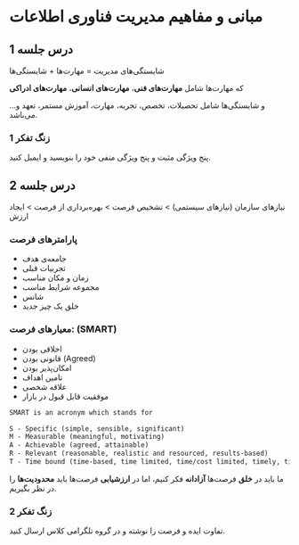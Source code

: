 # مبانی و مفاهیم مدیریت فناوری اطلاعات

## درس جلسه 1

شایستگی‌های مدیریت = مهارت‌ها + شایستگی‌ها

که مهارت‌ها شامل __مهارت‌های فنی__، __مهارت‌های انسانی__، __مهارت‌های ادراکی__

و شایستگی‌ها شامل تحصیلات، تخصص، تجربه، مهارت، آموزش مستمر، تعهد و... می‌باشد.

### زنگ تفکر 1

پنج ویژگی مثبت و پنج ویژگی منفی خود را بنویسید و ایمیل کنید.

## درس جلسه 2

نیازهای سازمان (نیازهای سیستمی) > تشخیص فرصت > بهره‌برداری از فرصت > ایجاد ارزش

### پارامتر‌های فرصت

- جامعه‌ی هدف
- تجربیات قبلی
- زمان و مکان مناسب
- مجموعه شرایط مناسب
- شانس
- خلق یک چیز جدید

### معیارهای فرصت: (SMART)

- اخلاقی بودن
- قانونی بودن (Agreed)
- امکان‌پذیر بودن
- تامین اهداف
- علاقه شخصی
- موفقیت قابل قبول در بازار

```markdown
SMART is an acronym which stands for

S - Specific (simple, sensible, significant)
M - Measurable (meaningful, motivating)
A - Achievable (agreed, attainable)
R - Relevant (reasonable, realistic and resourced, results-based)
T - Time bound (time-based, time limited, time/cost limited, timely, time-sensitive)
```

ما باید در __خلق__ فرصت‌ها __آزادانه__ فکر کنیم، اما در __ارزشیابی__ فرصت‌ها باید __محدودیت‌ها__ را در نظر بگیریم.

### زنگ تفکر 2

تفاوت ایده و فرصت را نوشته و در گروه تلگرامی کلاس ارسال کنید.
